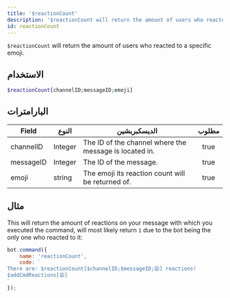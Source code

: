 ```yaml
---
title: '$reactionCount'
description: '$reactionCount will return the amount of users who reacted to a specific emoji.'
id: reactionCount
---
```


`$reactionCount` will return the amount of users who reacted to a specific emoji.

## الاستخدام

```php
$reactionCount[channelID;messageID;emoji]
```

## البارامترات

| Field     | النوع   | الديسكبربشين                                           | مطلوب |
| --------- | ------- | ------------------------------------------------------ |:-----:|
| channelID | Integer | The ID of the channel where the message is located in. | true  |
| messageID | Integer | The ID of the message.                                 | true  |
| emoji     | string  | The emoji its reaction count will be returned of.      | true  |

## مثال

This will return the amount of reactions on your message with which you executed the command, will most likely return `1` due to the bot being the only one who reacted to it:

```javascript
bot.command({
    name: 'reactionCount',
    code: `
There are: $reactionCount[$channelID;$messageID;😫] reactions!
$addCmdReactions[😫]
`
});
```
